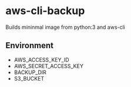 # aws-cli-backup

Builds mininmal image from python:3 and aws-cli

## Environment

 * AWS_ACCESS_KEY_ID
 * AWS_SECRET_ACCESS_KEY
 * BACKUP_DIR
 * S3_BUCKET
